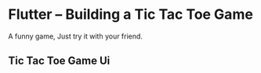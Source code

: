 # Flutter – Building a Tic Tac Toe Game

A funny game, Just try it with your friend.


## Tic Tac Toe Game Ui

